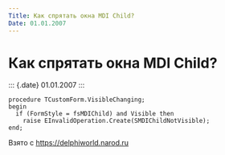 ```yaml
---
Title: Как спрятать окна MDI Child?
Date: 01.01.2007
---
```



Как спрятать окна MDI Child?
============================

::: {.date}
01.01.2007
:::

    procedure TCustomForm.VisibleChanging;
    begin
      if (FormStyle = fsMDIChild) and Visible then
        raise EInvalidOperation.Create(SMDIChildNotVisible);
    end;

Взято с <https://delphiworld.narod.ru>
